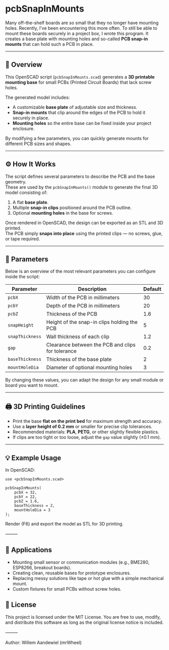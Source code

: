 # pcbSnapInMounts

Many off-the-shelf boards are so small that they no longer have mounting holes. Recently, I’ve been encountering this more often. To still be able to mount these boards securely in a project box, I wrote this program. It creates a base plate with mounting holes and so-called **PCB snap-in mounts** that can hold such a PCB in place.

---

## 🧩 Overview

This OpenSCAD script (`pcbSnapInMounts.scad`) generates a **3D printable mounting base** for small PCBs (Printed Circuit Boards) that lack screw holes.

The generated model includes:
- A customizable **base plate** of adjustable size and thickness.  
- **Snap-in mounts** that clip around the edges of the PCB to hold it securely in place.  
- **Mounting holes** so the entire base can be fixed inside your project enclosure.

By modifying a few parameters, you can quickly generate mounts for different PCB sizes and shapes.

---

## ⚙️ How It Works

The script defines several parameters to describe the PCB and the base geometry.  
These are used by the `pcbSnapInMounts()` module to generate the final 3D model consisting of:
1. A flat **base plate**.  
2. Multiple **snap-in clips** positioned around the PCB outline.  
3. Optional **mounting holes** in the base for screws.

Once rendered in OpenSCAD, the design can be exported as an STL and 3D printed.  
The PCB simply **snaps into place** using the printed clips — no screws, glue, or tape required.

---

## 🔧 Parameters

Below is an overview of the most relevant parameters you can configure inside the script:

| Parameter | Description | Default |
|------------|-------------|----------|
| `pcbX` | Width of the PCB in millimeters | 30 |
| `pcbY` | Depth of the PCB in millimeters | 20 |
| `pcbZ` | Thickness of the PCB | 1.6 |
| `snapHeight` | Height of the snap-in clips holding the PCB | 5 |
| `snapThickness` | Wall thickness of each clip | 1.2 |
| `gap` | Clearance between the PCB and clips for tolerance | 0.2 |
| `baseThickness` | Thickness of the base plate | 2 |
| `mountHoleDia` | Diameter of optional mounting holes | 3 |

By changing these values, you can adapt the design for any small module or board you want to mount.

---

## 🖨️ 3D Printing Guidelines

- Print the base **flat on the print bed** for maximum strength and accuracy.  
- Use a **layer height of 0.2 mm** or smaller for precise clip tolerances.  
- Recommended materials: **PLA**, **PETG**, or other slightly flexible plastics.  
- If clips are too tight or too loose, adjust the `gap` value slightly (±0.1 mm).

---

## 💡 Example Usage

In OpenSCAD:

```scad
use <pcbSnapInMounts.scad>

pcbSnapInMounts(
    pcbX = 32,
    pcbY = 22,
    pcbZ = 1.6,
    baseThickness = 2,
    mountHoleDia = 3
);
```
Render (F6) and export the model as STL for 3D printing.

⸻

## 🧱 Applications
- Mounting small sensor or communication modules (e.g., BME280, ESP8266, breakout boards).
- Creating clean, reusable bases for prototype enclosures.
- Replacing messy solutions like tape or hot glue with a simple mechanical mount.
- Custom fixtures for small PCBs without screw holes.

## 📜 License

This project is licensed under the MIT License.
You are free to use, modify, and distribute this software as long as the original license notice is included.

⸻

 Author: Willem Aandewiel (mrWheel)
 
 
